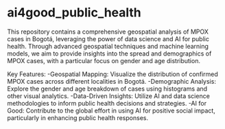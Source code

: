 # ai4good_public_health
This repository contains a comprehensive geospatial analysis of MPOX cases in Bogotá, leveraging the power of data science and AI for public health. Through advanced geospatial techniques and machine learning models, we aim to provide insights into the spread and demographics of MPOX cases, with a particular focus on gender and age distribution.

Key Features:
-Geospatial Mapping: Visualize the distribution of confirmed MPOX cases across different localities in Bogotá.
-Demographic Analysis: Explore the gender and age breakdown of cases using histograms and other visual analytics.
-Data-Driven Insights: Utilize AI and data science methodologies to inform public health decisions and strategies.
-AI for Good: Contribute to the global effort in using AI for positive social impact, particularly in enhancing public health responses.
